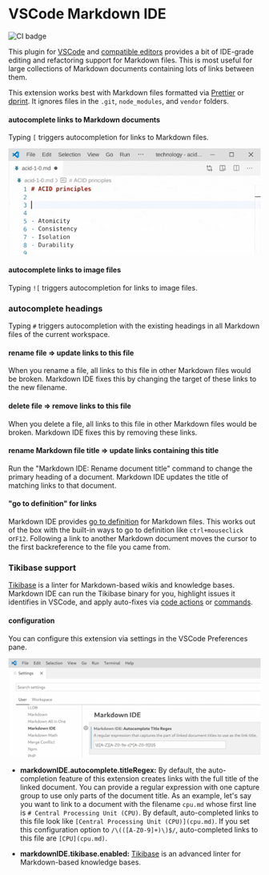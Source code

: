 # VSCode Markdown IDE

![CI badge](https://github.com/kevgo/vscode-markdown-ide/actions/workflows/main.yml/badge.svg)

This plugin for [VSCode](https://code.visualstudio.com) and
[compatible editors](https://open-vsx.org) provides a bit of IDE-grade editing
and refactoring support for Markdown files. This is most useful for large
collections of Markdown documents containing lots of links between them.

This extension works best with Markdown files formatted via
[Prettier](https://prettier.io) or [dprint](https://dprint.dev). It ignores
files in the `.git`, `node_modules`, and `vendor` folders.

#### autocomplete links to Markdown documents

Typing `[` triggers autocompletion for links to Markdown files.

![autocompletion demo](https://raw.githubusercontent.com/kevgo/vscode-markdown-ide/main/documentation/autocomplete.gif)

#### autocomplete links to image files

Typing `![` triggers autocompletion for links to image files.

### autocomplete headings

Typing `#` triggers autocompletion with the existing headings in all Markdown
files of the current workspace.

#### rename file ⇒ update links to this file

When you rename a file, all links to this file in other Markdown files would be
broken. Markdown IDE fixes this by changing the target of these links to the new
filename.

#### delete file ⇒ remove links to this file

When you delete a file, all links to this file in other Markdown files would be
broken. Markdown IDE fixes this by removing these links.

#### rename Markdown file title ⇒ update links containing this title

Run the "Markdown IDE: Rename document title" command to change the primary
heading of a document. Markdown IDE updates the title of matching links to that
document.

#### "go to definition" for links

Markdown IDE provides
[go to definition](https://code.visualstudio.com/docs/editor/editingevolved#_go-to-definition)
for Markdown files. This works out of the box with the built-in ways to go to
definition like `ctrl+mouseclick` or`F12`. Following a link to another Markdown
document moves the cursor to the first backreference to the file you came from.

### Tikibase support

[Tikibase](https://github.com/kevgo/tikibase) is a linter for Markdown-based
wikis and knowledge bases. Markdown IDE can run the Tikibase binary for you,
highlight issues it identifies in VSCode, and apply auto-fixes via
[code actions](https://code.visualstudio.com/docs/editor/refactoring) or
[commands](https://code.visualstudio.com/docs/getstarted/userinterface#_command-palette).

#### configuration

You can configure this extension via settings in the VSCode Preferences pane.

![VSCode settings example](https://raw.githubusercontent.com/kevgo/vscode-markdown-ide/main/documentation/settings.gif)

<a type="configurationOptions">

- **markdownIDE.autocomplete.titleRegex:** By default, the auto-completion
  feature of this extension creates links with the full title of the linked
  document. You can provide a regular expression with one capture group to use
  only parts of the document title. As an example, let's say you want to link to
  a document with the filename `cpu.md` whose first line is
  `# Central Processing Unit (CPU)`. By default, auto-completed links to this
  file look like `[Central Processing Unit (CPU)](cpu.md)`. If you set this
  configuration option to `/\(([A-Z0-9]+)\)$/`, auto-completed links to this
  file are `[CPU](cpu.md)`.

- **markdownIDE.tikibase.enabled:**
  [Tikibase](https://github.com/kevgo/tikibase) is an advanced linter for
  Markdown-based knowledge bases.

</a>
